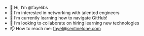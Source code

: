 - 👋 Hi, I’m @fayelibs
- 👀 I’m interested in networking with talented engineers
- 🌱 I’m currently learning how to navigate GitHub!
- 💞️ I’m looking to collaborate on hiring learning new technologies
- 📫 How to reach me: fayel@sentinelone.com

<!---
fayelibs/fayelibs is a ✨ special ✨ repository because its `README.md` (this file) appears on your GitHub profile.
You can click the Preview link to take a look at your changes.
--->
